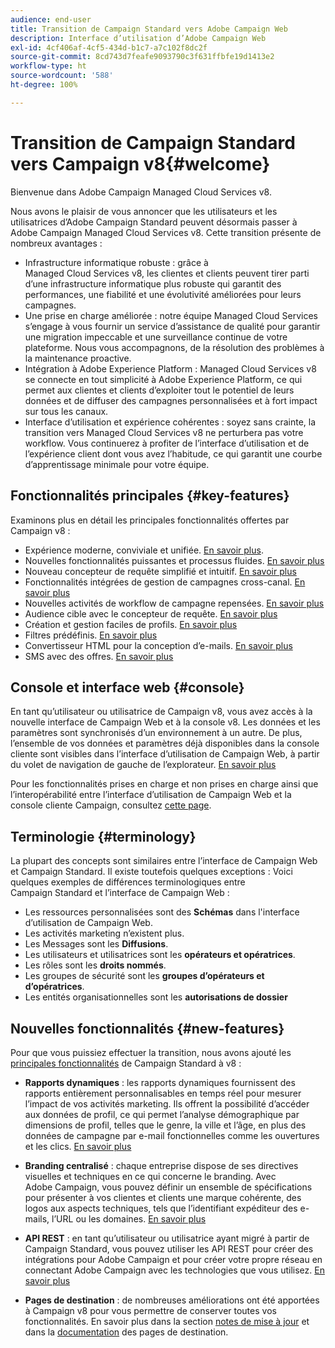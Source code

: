 ```yaml
---
audience: end-user
title: Transition de Campaign Standard vers Adobe Campaign Web
description: Interface d’utilisation d’Adobe Campaign Web
exl-id: 4cf406af-4cf5-434d-b1c7-a7c102f8dc2f
source-git-commit: 8cd743d7feafe9093790c3f631ffbfe19d1413e2
workflow-type: ht
source-wordcount: '588'
ht-degree: 100%

---
```


# Transition de Campaign Standard vers Campaign v8{#welcome}

<!--
We are thrilled to annonce that you, as a Campaign Standard user, can now benefit from the new version of Adobe Campaign Web User Interface. The migration is seemless and will allow you to use all the intuitive features designed to simplify the creation of personalized cross-channel campaigns. Campaign Web User Interface also brings a connected canvas with Adobe Experience Platform for a unified experience.
-->

Bienvenue dans Adobe Campaign Managed Cloud Services v8.

Nous avons le plaisir de vous annoncer que les utilisateurs et les utilisatrices d’Adobe Campaign Standard peuvent désormais passer à Adobe Campaign Managed Cloud Services v8. Cette transition présente de nombreux avantages :

* Infrastructure informatique robuste : grâce à Managed Cloud Services v8, les clientes et clients peuvent tirer parti d’une infrastructure informatique plus robuste qui garantit des performances, une fiabilité et une évolutivité améliorées pour leurs campagnes.
* Une prise en charge améliorée : notre équipe Managed Cloud Services s’engage à vous fournir un service d’assistance de qualité pour garantir une migration impeccable et une surveillance continue de votre plateforme. Nous vous accompagnons, de la résolution des problèmes à la maintenance proactive.
* Intégration à Adobe Experience Platform : Managed Cloud Services v8 se connecte en tout simplicité à Adobe Experience Platform, ce qui permet aux clientes et clients d’exploiter tout le potentiel de leurs données et de diffuser des campagnes personnalisées et à fort impact sur tous les canaux.
* Interface d’utilisation et expérience cohérentes : soyez sans crainte, la transition vers Managed Cloud Services v8 ne perturbera pas votre workflow. Vous continuerez à profiter de l’interface d’utilisation et de l’expérience client dont vous avez l’habitude, ce qui garantit une courbe d’apprentissage minimale pour votre équipe.

<!--
As a Campaign Standard user, we now offer you a way to migrate to Adobe Campaign v8. You will benefit from both the new Campaign Web interface and the v8 console.
-->

## Fonctionnalités principales {#key-features}

Examinons plus en détail les principales fonctionnalités offertes par Campaign v8 :

* Expérience moderne, conviviale et unifiée. [En savoir plus](../get-started/connect-to-campaign.md).
* Nouvelles fonctionnalités puissantes et processus fluides. [En savoir plus](../get-started/user-interface.md)
* Nouveau concepteur de requête simplifié et intuitif. [En savoir plus](../query/query-modeler-overview.md)
* Fonctionnalités intégrées de gestion de campagnes cross-canal. [En savoir plus](../msg/gs-messages.md)
* Nouvelles activités de workflow de campagne repensées. [En savoir plus](../workflows/gs-workflows.md)
* Audience cible avec le concepteur de requête. [En savoir plus](../query/query-modeler-overview.md)
* Création et gestion faciles de profils. [En savoir plus](../audience/about-recipients.md)
* Filtres prédéfinis. [En savoir plus](../get-started/predefined-filters.md)
* Convertisseur HTML pour la conception d’e-mails. [En savoir plus](../email/existing-content.md)
* SMS avec des offres. [En savoir plus](../msg/offers.md)

## Console et interface web {#console}

En tant qu’utilisateur ou utilisatrice de Campaign v8, vous avez accès à la nouvelle interface de Campaign Web et à la console v8. Les données et les paramètres sont synchronisés d’un environnement à un autre. De plus, l’ensemble de vos données et paramètres déjà disponibles dans la console cliente sont visibles dans l’interface d’utilisation de Campaign Web, à partir du volet de navigation de gauche de l’explorateur. [En savoir plus](../get-started/user-interface.md#user-interface-explorer)

Pour les fonctionnalités prises en charge et non prises en charge ainsi que l’interopérabilité entre l’interface d’utilisation de Campaign Web et la console cliente Campaign, consultez [cette page](../get-started/capability-matrix.md).

## Terminologie {#terminology}

La plupart des concepts sont similaires entre l’interface de Campaign Web et Campaign Standard. Il existe toutefois quelques exceptions : Voici quelques exemples de différences terminologiques entre Campaign Standard et l’interface de Campaign Web :

<!--
* Profiles are **Recipients** in the console. [Learn more](../audience/gs-audiences-recipients.md).
* Test profiles are **Seed addresses**. [Learn more](../preview-test/test-deliveries.md).
* The delivery preparation is the **Delivery analysis**. [Learn more](../monitor/prepare-send.md).
* Audiences are **Lists**. [Learn more](../audience/gs-audiences-recipients.md).
-->

* Les ressources personnalisées sont des **Schémas** dans l&#39;interface d’utilisation de Campaign Web.
* Les activités marketing n’existent plus.
* Les Messages sont les **Diffusions**.
* Les utilisateurs et utilisatrices sont les **opérateurs et opératrices**.
* Les rôles sont les **droits nommés**.
* Les groupes de sécurité sont les **groupes d’opérateurs et d’opératrices**.
* Les entités organisationnelles sont les **autorisations de dossier**

## Nouvelles fonctionnalités {#new-features}

Pour que vous puissiez effectuer la transition, nous avons ajouté les [principales fonctionnalités](https://experienceleague.adobe.com/docs/experience-cloud/campaign/campaign-standard-migration-home.html?lang=fr) de Campaign Standard à v8 :

* **Rapports dynamiques** : les rapports dynamiques fournissent des rapports entièrement personnalisables en temps réel pour mesurer l’impact de vos activités marketing. Ils offrent la possibilité d’accéder aux données de profil, ce qui permet l’analyse démographique par dimensions de profil, telles que le genre, la ville et l’âge, en plus des données de campagne par e-mail fonctionnelles comme les ouvertures et les clics. [En savoir plus](https://experienceleague.adobe.com/docs/experience-cloud/campaign/reporting/get-started-reporting.html?lang=fr)

* **Branding centralisé** : chaque entreprise dispose de ses directives visuelles et techniques en ce qui concerne le branding. Avec Adobe Campaign, vous pouvez définir un ensemble de spécifications pour présenter à vos clientes et clients une marque cohérente, des logos aux aspects techniques, tels que l’identifiant expéditeur des e-mails, l’URL ou les domaines. [En savoir plus](https://experienceleague.adobe.com/docs/experience-cloud/campaign/branding/branding-gs.html?lang=fr)

* **API REST** : en tant qu’utilisateur ou utilisatrice ayant migré à partir de Campaign Standard, vous pouvez utiliser les API REST pour créer des intégrations pour Adobe Campaign et pour créer votre propre réseau en connectant Adobe Campaign avec les technologies que vous utilisez. [En savoir plus](https://experienceleague.adobe.com/docs/experience-cloud/campaign/apis/get-started-apis.html?lang=fr)

* **Pages de destination** : de nombreuses améliorations ont été apportées à Campaign v8 pour vous permettre de conserver toutes vos fonctionnalités. En savoir plus dans la section [notes de mise à jour](../rn/release-notes.md#new-24-4) et dans la [documentation](../landing-pages/get-started-lp.md) des pages de destination.

<!--
* Delivery Alerting: In addition to viewing notifications directly in Campaign, Adobe Campaign also provides an email alerting system to trigger email alerts to users or external stakeholders of important system activities. Create, manage, and receive customizable alerts and dashboards to keep track of delivery successes or failures. Adobe Campaign Delivery Alerting boosts efficiency by keeping all involved Adobe Campaign users in a company automatically informed about the delivery execution status, via email and dashboard. 

* Landing Pages: Landing pages are web forms that can be used to capture information on your audiences, offer subscriptions to a service, display data and grow your database. Landing pages can also be used for acquiring or updating existing profiles, and to set up a double opt-in mechanism, allowing you to to protect the platform from wrong or invalid email addresses, or spambots. [Learn more](../landing-pages/get-started-lp.md)
-->
